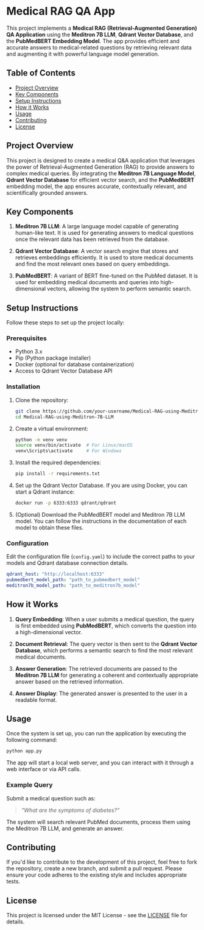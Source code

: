 # Medical RAG QA App

This project implements a **Medical RAG (Retrieval-Augmented Generation) QA Application** using the **Meditron 7B LLM**, **Qdrant Vector Database**, and the **PubMedBERT Embedding Model**. The app provides efficient and accurate answers to medical-related questions by retrieving relevant data and augmenting it with powerful language model generation.

## Table of Contents

* [Project Overview](#project-overview)
* [Key Components](#key-components)
* [Setup Instructions](#setup-instructions)
* [How it Works](#how-it-works)
* [Usage](#usage)
* [Contributing](#contributing)
* [License](#license)

## Project Overview

This project is designed to create a medical Q\&A application that leverages the power of Retrieval-Augmented Generation (RAG) to provide answers to complex medical queries. By integrating the **Meditron 7B Language Model**, **Qdrant Vector Database** for efficient vector search, and the **PubMedBERT** embedding model, the app ensures accurate, contextually relevant, and scientifically grounded answers.

## Key Components

1. **Meditron 7B LLM**: A large language model capable of generating human-like text. It is used for generating answers to medical questions once the relevant data has been retrieved from the database.

2. **Qdrant Vector Database**: A vector search engine that stores and retrieves embeddings efficiently. It is used to store medical documents and find the most relevant ones based on query embeddings.

3. **PubMedBERT**: A variant of BERT fine-tuned on the PubMed dataset. It is used for embedding medical documents and queries into high-dimensional vectors, allowing the system to perform semantic search.

## Setup Instructions

Follow these steps to set up the project locally:

### Prerequisites

* Python 3.x
* Pip (Python package installer)
* Docker (optional for database containerization)
* Access to Qdrant Vector Database API

### Installation

1. Clone the repository:

   ```bash
   git clone https://github.com/your-username/Medical-RAG-using-Meditron-7B-LLM.git
   cd Medical-RAG-using-Meditron-7B-LLM
   ```

2. Create a virtual environment:

   ```bash
   python -m venv venv
   source venv/bin/activate  # For Linux/macOS
   venv\Scripts\activate     # For Windows
   ```

3. Install the required dependencies:

   ```bash
   pip install -r requirements.txt
   ```

4. Set up the Qdrant Vector Database. If you are using Docker, you can start a Qdrant instance:

   ```bash
   docker run -p 6333:6333 qdrant/qdrant
   ```

5. (Optional) Download the PubMedBERT model and Meditron 7B LLM model. You can follow the instructions in the documentation of each model to obtain these files.

### Configuration

Edit the configuration file (`config.yaml`) to include the correct paths to your models and Qdrant database connection details.

```yaml
qdrant_host: "http://localhost:6333"
pubmedbert_model_path: "path_to_pubmedbert_model"
meditron7b_model_path: "path_to_meditron7b_model"
```

## How it Works

1. **Query Embedding**: When a user submits a medical question, the query is first embedded using **PubMedBERT**, which converts the question into a high-dimensional vector.

2. **Document Retrieval**: The query vector is then sent to the **Qdrant Vector Database**, which performs a semantic search to find the most relevant medical documents.

3. **Answer Generation**: The retrieved documents are passed to the **Meditron 7B LLM** for generating a coherent and contextually appropriate answer based on the retrieved information.

4. **Answer Display**: The generated answer is presented to the user in a readable format.

## Usage

Once the system is set up, you can run the application by executing the following command:

```bash
python app.py
```

The app will start a local web server, and you can interact with it through a web interface or via API calls.

### Example Query

Submit a medical question such as:

> *"What are the symptoms of diabetes?"*

The system will search relevant PubMed documents, process them using the Meditron 7B LLM, and generate an answer.

## Contributing

If you'd like to contribute to the development of this project, feel free to fork the repository, create a new branch, and submit a pull request. Please ensure your code adheres to the existing style and includes appropriate tests.

## License

This project is licensed under the MIT License - see the [LICENSE](LICENSE) file for details.

